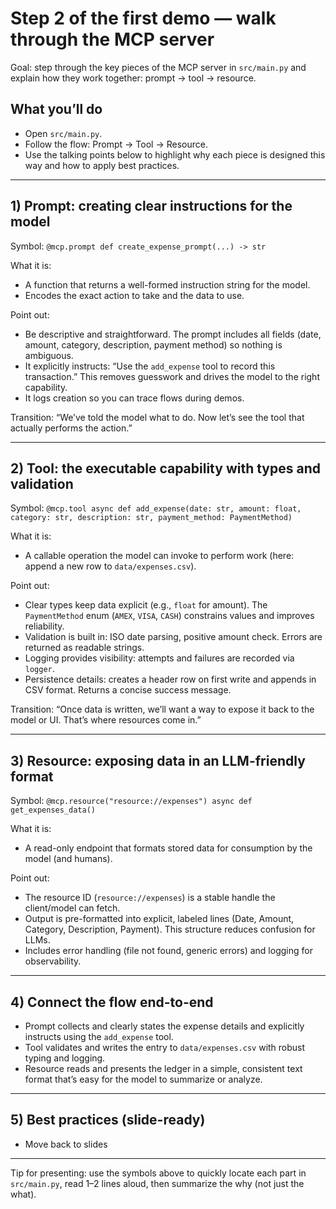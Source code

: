 # Step 2 of the first demo — walk through the MCP server

Goal: step through the key pieces of the MCP server in `src/main.py` and explain how they work together: prompt → tool → resource.

## What you’ll do
- Open `src/main.py`.
- Follow the flow: Prompt → Tool → Resource.
- Use the talking points below to highlight why each piece is designed this way and how to apply best practices.

---

## 1) Prompt: creating clear instructions for the model
Symbol: `@mcp.prompt def create_expense_prompt(...) -> str`

What it is:
- A function that returns a well-formed instruction string for the model.
- Encodes the exact action to take and the data to use.

Point out:
- Be descriptive and straightforward. The prompt includes all fields (date, amount, category, description, payment method) so nothing is ambiguous.
- It explicitly instructs: “Use the `add_expense` tool to record this transaction.” This removes guesswork and drives the model to the right capability.
- It logs creation so you can trace flows during demos.

Transition: “We’ve told the model what to do. Now let’s see the tool that actually performs the action.”

---

## 2) Tool: the executable capability with types and validation
Symbol: `@mcp.tool async def add_expense(date: str, amount: float, category: str, description: str, payment_method: PaymentMethod)`

What it is:
- A callable operation the model can invoke to perform work (here: append a new row to `data/expenses.csv`).

Point out:
- Clear types keep data explicit (e.g., `float` for amount). The `PaymentMethod` enum (`AMEX`, `VISA`, `CASH`) constrains values and improves reliability.
- Validation is built in: ISO date parsing, positive amount check. Errors are returned as readable strings.
- Logging provides visibility: attempts and failures are recorded via `logger`.
- Persistence details: creates a header row on first write and appends in CSV format. Returns a concise success message.

Transition: “Once data is written, we’ll want a way to expose it back to the model or UI. That’s where resources come in.”

---

## 3) Resource: exposing data in an LLM-friendly format
Symbol: `@mcp.resource("resource://expenses") async def get_expenses_data()`

What it is:
- A read-only endpoint that formats stored data for consumption by the model (and humans).

Point out:
- The resource ID (`resource://expenses`) is a stable handle the client/model can fetch.
- Output is pre-formatted into explicit, labeled lines (Date, Amount, Category, Description, Payment). This structure reduces confusion for LLMs.
- Includes error handling (file not found, generic errors) and logging for observability.

---

## 4) Connect the flow end-to-end
- Prompt collects and clearly states the expense details and explicitly instructs using the `add_expense` tool.
- Tool validates and writes the entry to `data/expenses.csv` with robust typing and logging.
- Resource reads and presents the ledger in a simple, consistent text format that’s easy for the model to summarize or analyze.

---

## 5) Best practices (slide-ready)
- Move back to slides
---

Tip for presenting: use the symbols above to quickly locate each part in `src/main.py`, read 1–2 lines aloud, then summarize the why (not just the what).